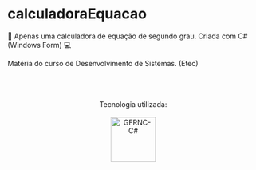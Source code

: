 # calculadoraEquacao
📌 Apenas uma calculadora de equação de segundo grau. Criada com C# (Windows Form) 💻

Matéria do curso de Desenvolvimento de Sistemas. (Etec)

<div align="center">
  <br>
  <br>
  <br>
  Tecnologia utilizada:
  <br>
  <br>
  <img align="center" alt="GFRNC-C#" width="90" src="https://img.shields.io/badge/C%23-239120?style=for-the-badge&logo=c-sharp&logoColor=white">
</div>
